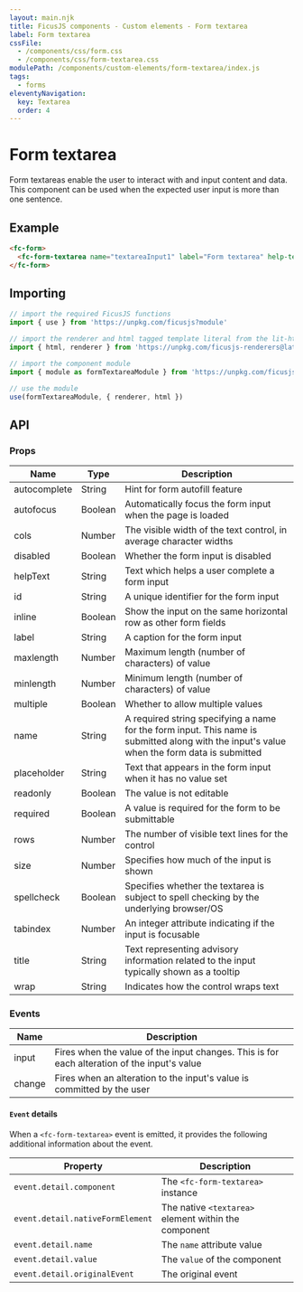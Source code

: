 ```yaml
---
layout: main.njk
title: FicusJS components - Custom elements - Form textarea
label: Form textarea
cssFile:
  - /components/css/form.css
  - /components/css/form-textarea.css
modulePath: /components/custom-elements/form-textarea/index.js
tags:
  - forms
eleventyNavigation:
  key: Textarea
  order: 4
---
```

# Form textarea

Form textareas enable the user to interact with and input content and data. This component can be used when the expected user input is more than one sentence.

## Example

<div class="fd-component-container">
  <fc-form>
    <fc-form-textarea name="textareaInput1" label="Form textarea" help-text="Form textarea help text"></fc-form-textarea>
  </fc-form>
</div>

```html
<fc-form>
  <fc-form-textarea name="textareaInput1" label="Form textarea" help-text="Form textarea help text"></fc-form-textarea>
</fc-form>
```

## Importing

```js
// import the required FicusJS functions
import { use } from 'https://unpkg.com/ficusjs?module'

// import the renderer and html tagged template literal from the lit-html library
import { html, renderer } from 'https://unpkg.com/ficusjs-renderers@latest/dist/lit-html.js'

// import the component module
import { module as formTextareaModule } from 'https://unpkg.com/ficusjs-components@latest/components/custom-elements/form-textarea/index.js'

// use the module
use(formTextareaModule, { renderer, html })
```

## API

### Props

| Name | Type | Description |
| --- | --- | --- |
| autocomplete | String | Hint for form autofill feature |
| autofocus | Boolean | Automatically focus the form input when the page is loaded |
| cols | Number | The visible width of the text control, in average character widths |
| disabled | Boolean | Whether the form input is disabled |
| helpText | String | Text which helps a user complete a form input |
| id | String | A unique identifier for the form input |
| inline | Boolean | Show the input on the same horizontal row as other form fields |
| label | String | A caption for the form input |
| maxlength | Number | Maximum length (number of characters) of value |
| minlength | Number | Minimum length (number of characters) of value |
| multiple | Boolean | Whether to allow multiple values |
| name | String | A required string specifying a name for the form input. This name is submitted along with the input's value when the form data is submitted |
| placeholder | String | Text that appears in the form input when it has no value set |
| readonly | Boolean | The value is not editable |
| required | Boolean | A value is required for the form to be submittable |
| rows | Number | The number of visible text lines for the control |
| size | Number | Specifies how much of the input is shown |
| spellcheck | Boolean | Specifies whether the textarea is subject to spell checking by the underlying browser/OS |
| tabindex | Number | An integer attribute indicating if the input is focusable |
| title | String | Text representing advisory information related to the input typically shown as a tooltip |
| wrap | String | Indicates how the control wraps text |

### Events

| Name |Description |
| --- | --- |
| input | Fires when the value of the input changes. This is for each alteration of the input's value |
| change | Fires when an alteration to the input's value is committed by the user |

#### `Event` details

When a `<fc-form-textarea>` event is emitted, it provides the following additional information about the event.

| Property | Description |
| --- | --- |
| `event.detail.component` | The `<fc-form-textarea>` instance |
| `event.detail.nativeFormElement` | The native `<textarea>` element within the component |
| `event.detail.name` | The `name` attribute value |
| `event.detail.value` | The `value` of the component |
| `event.detail.originalEvent` | The original event |
